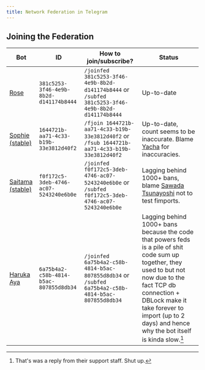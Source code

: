 ```yaml
---
title: Network Federation in Telegram
---
```


## Joining the Federation

| Bot | ID | How to join/subscribe? | Status
| --- | --- | --- | --- |
| [Rose] | `381c5253-3f46-4e9b-8b2d-d141174b8444` | `/joinfed 381c5253-3f46-4e9b-8b2d-d141174b8444` or `/subfed 381c5253-3f46-4e9b-8b2d-d141174b8444` | Up-to-date |
| [Sophie (stable)] | `1644721b-aa71-4c33-b19b-33e3812d40f2` | `/fjoin 1644721b-aa71-4c33-b19b-33e3812d40f2` or `/fsub 1644721b-aa71-4c33-b19b-33e3812d40f2` | Up-to-date, count seems to be inaccurate. Blame [Yacha](https://t.me/MrYacha) for inaccuracies. |
| [Saitama (stable)] | `f0f172c5-3deb-4746-ac07-5243240e6b0e` | `/joinfed f0f172c5-3deb-4746-ac07-5243240e6b0e` or `/subfed f0f172c5-3deb-4746-ac07-5243240e6b0e` | Lagging behind 1000+ bans, blame [Sawada Tsunayoshi](https://t.me/Sawada) not to test fimports. |
| [Haruka Aya] | `6a75b4a2-c58b-4814-b5ac-807855d8db34` | `/joinfed 6a75b4a2-c58b-4814-b5ac-807855d8db34` or `/subfed 6a75b4a2-c58b-4814-b5ac-807855d8db34` | Lagging behind 1000+ bans because the code that powers feds is a pile of shit code sum up together, they used to but not now due to the fact TCP db connection + DBLock make it take forever to import (up to 2 days) and hence why the bot itself is kinda slow.[^1] |

[Rose]: https://t.me/MissRose_bot
[Sophie (stable)]: https://t.me/rSophieBot
[Saitama (stable)]: https://t.me/SaitamaRobot
[Haruka Aya]: https://t.me/HarukaAyaBot
[^1]: That's was a reply from their support staff. Shut up.
[^2]: Actually, they commented out because it's untested.